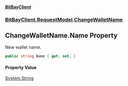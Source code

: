 #### [BitBayClient](./index.md 'index')
### [BitBayClient.RequestModel](./BitBayClient-RequestModel.md 'BitBayClient.RequestModel').[ChangeWalletName](./BitBayClient-RequestModel-ChangeWalletName.md 'BitBayClient.RequestModel.ChangeWalletName')
## ChangeWalletName.Name Property
New wallet name.  
```csharp
public string Name { get; set; }
```
#### Property Value
[System.String](https://docs.microsoft.com/en-us/dotnet/api/System.String 'System.String')  
